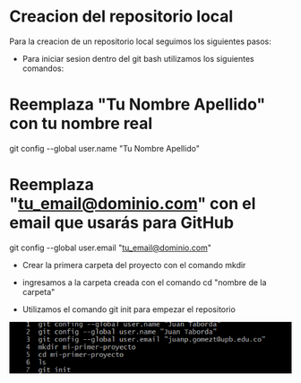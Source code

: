 # Creacion del repositorio local
Para la creacion de un repositorio local seguimos los siguientes pasos:

- Para iniciar sesion dentro del git bash utilizamos los siguientes comandos:
# Reemplaza "Tu Nombre Apellido" con tu nombre real
git config --global user.name "Tu Nombre Apellido"

# Reemplaza "tu_email@dominio.com" con el email que usarás para GitHub
git config --global user.email "tu_email@dominio.com"

- Crear la primera carpeta del proyecto con el comando mkdir

- ingresamos a la carpeta creada con el comando cd "nombre de la carpeta"

- Utilizamos el comando git init para empezar el repositorio

![alt text](<../images/inicio de sesion.png>)